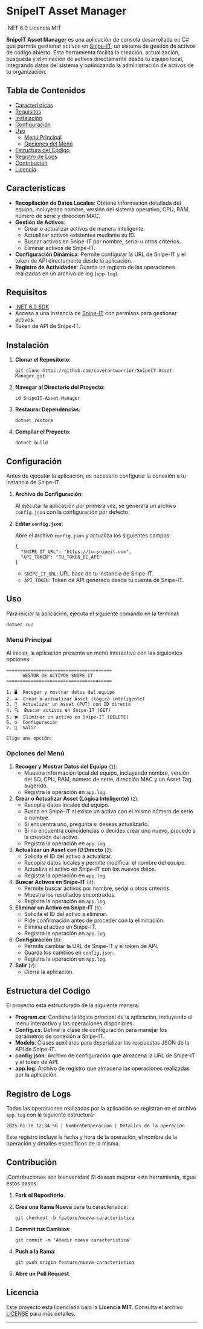 SnipeIT Asset Manager
=====================

.NET 6.0 Licencia MIT

**SnipeIT Asset Manager** es una aplicación de consola desarrollada en C# que permite gestionar activos en [Snipe-IT](https://snipeitapp.com/), un sistema de gestión de activos de código abierto. Esta herramienta facilita la creación, actualización, búsqueda y eliminación de activos directamente desde tu equipo local, integrando datos del sistema y optimizando la administración de activos de tu organización.

Tabla de Contenidos
-------------------

*   [Características](#caracteristicas)
*   [Requisitos](#requisitos)
*   [Instalación](#instalacion)
*   [Configuración](#configuracion)
*   [Uso](#uso)
    *   [Menú Principal](#menu-principal)
    *   [Opciones del Menú](#opciones-del-menu)
*   [Estructura del Código](#estructura-del-codigo)
*   [Registro de Logs](#registro-de-logs)
*   [Contribución](#contribucion)
*   [Licencia](#licencia)

Características
---------------

*   **Recopilación de Datos Locales**: Obtiene información detallada del equipo, incluyendo nombre, versión del sistema operativo, CPU, RAM, número de serie y dirección MAC.
*   **Gestión de Activos**:
    *   Crear o actualizar activos de manera inteligente.
    *   Actualizar activos existentes mediante su ID.
    *   Buscar activos en Snipe-IT por nombre, serial u otros criterios.
    *   Eliminar activos de Snipe-IT.
*   **Configuración Dinámica**: Permite configurar la URL de Snipe-IT y el token de API directamente desde la aplicación.
*   **Registro de Actividades**: Guarda un registro de las operaciones realizadas en un archivo de log (`app.log`).

Requisitos
----------

*   [.NET 6.0 SDK](https://dotnet.microsoft.com/download/dotnet/6.0)
*   Acceso a una instancia de [Snipe-IT](https://snipeitapp.com/) con permisos para gestionar activos.
*   Token de API de Snipe-IT.

Instalación
-----------

1.  **Clonar el Repositorio**:
    
        git clone https://github.com/coverantwarrior/SnipeIT-Asset-Manager.git
    
2.  **Navegar al Directorio del Proyecto**:
    
        cd SnipeIT-Asset-Manager
    
3.  **Restaurar Dependencias**:
    
        dotnet restore
    
4.  **Compilar el Proyecto**:
    
        dotnet build
    

Configuración
-------------

Antes de ejecutar la aplicación, es necesario configurar la conexión a tu instancia de Snipe-IT.

1.  **Archivo de Configuración**:
    
    Al ejecutar la aplicación por primera vez, se generará un archivo `config.json` con la configuración por defecto.
    
2.  **Editar `config.json`**:
    
    Abre el archivo `config.json` y actualiza los siguientes campos:
    
        {
          "SNIPE_IT_URL": "https://tu-snipeit.com",
          "API_TOKEN": "TU_TOKEN_DE_API"
        }
    
    *   `SNIPE_IT_URL`: URL base de tu instancia de Snipe-IT.
    *   `API_TOKEN`: Token de API generado desde tu cuenta de Snipe-IT.

Uso
---

Para iniciar la aplicación, ejecuta el siguiente comando en la terminal:

    dotnet run

### Menú Principal

Al iniciar, la aplicación presenta un menú interactivo con las siguientes opciones:

    =======================================
          GESTOR DE ACTIVOS SNIPE-IT       
    =======================================
    
    1. 🖥  Recoger y mostrar datos del equipo
    2. ➕  Crear o actualizar Asset (lógica inteligente)
    3. 🔄  Actualizar un Asset (PUT) con ID directo
    4. 🔍  Buscar activos en Snipe-IT (GET)
    5. ❌  Eliminar un activo en Snipe-IT (DELETE)
    6. ⚙️  Configuración
    7. 👋  Salir
    
    Elige una opción:

### Opciones del Menú

1.  **Recoger y Mostrar Datos del Equipo** (`1`):
    *   Muestra información local del equipo, incluyendo nombre, versión del SO, CPU, RAM, número de serie, dirección MAC y un Asset Tag sugerido.
    *   Registra la operación en `app.log`.
2.  **Crear o Actualizar Asset (Lógica Inteligente)** (`2`):
    *   Recopila datos locales del equipo.
    *   Busca en Snipe-IT si existe un activo con el mismo número de serie o nombre.
    *   Si encuentra uno, pregunta si deseas actualizarlo.
    *   Si no encuentra coincidencias o decides crear uno nuevo, procede a la creación del activo.
    *   Registra la operación en `app.log`.
3.  **Actualizar un Asset con ID Directo** (`3`):
    *   Solicita el ID del activo a actualizar.
    *   Recopila datos locales y permite modificar el nombre del equipo.
    *   Actualiza el activo en Snipe-IT con los nuevos datos.
    *   Registra la operación en `app.log`.
4.  **Buscar Activos en Snipe-IT** (`4`):
    *   Permite buscar activos por nombre, serial u otros criterios.
    *   Muestra los resultados encontrados.
    *   Registra la operación en `app.log`.
5.  **Eliminar un Activo en Snipe-IT** (`5`):
    *   Solicita el ID del activo a eliminar.
    *   Pide confirmación antes de proceder con la eliminación.
    *   Elimina el activo en Snipe-IT.
    *   Registra la operación en `app.log`.
6.  **Configuración** (`6`):
    *   Permite cambiar la URL de Snipe-IT y el token de API.
    *   Guarda los cambios en `config.json`.
    *   Registra la operación en `app.log`.
7.  **Salir** (`7`):
    *   Cierra la aplicación.

Estructura del Código
---------------------

El proyecto está estructurado de la siguiente manera:

*   **Program.cs**: Contiene la lógica principal de la aplicación, incluyendo el menú interactivo y las operaciones disponibles.
*   **Config.cs**: Define la clase de configuración para manejar los parámetros de conexión a Snipe-IT.
*   **Models**: Clases auxiliares para deserializar las respuestas JSON de la API de Snipe-IT.
*   **config.json**: Archivo de configuración que almacena la URL de Snipe-IT y el token de API.
*   **app.log**: Archivo de registro que almacena las operaciones realizadas por la aplicación.

Registro de Logs
----------------

Todas las operaciones realizadas por la aplicación se registran en el archivo `app.log` con la siguiente estructura:

    2025-01-30 12:34:56 | NombreDeOperacion | Detalles de la operación

Este registro incluye la fecha y hora de la operación, el nombre de la operación y detalles específicos de la misma.

Contribución
------------

¡Contribuciones son bienvenidas! Si deseas mejorar esta herramienta, sigue estos pasos:

1.  **Fork el Repositorio**.
2.  **Crea una Rama Nueva** para tu característica:
    
        git checkout -b feature/nueva-caracteristica
    
3.  **Commit tus Cambios**:
    
        git commit -m 'Añadir nueva característica'
    
4.  **Push a la Rama**:
    
        git push origin feature/nueva-caracteristica
    
5.  **Abre un Pull Request**.

Licencia
--------

Este proyecto está licenciado bajo la **Licencia MIT**. Consulta el archivo [LICENSE](LICENSE) para más detalles.

* * *
